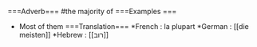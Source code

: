 ===Adverb===
#the majority of 
===Examples ===
* Most of them
===Translation===
*French : la plupart
*German : [[die meisten]]
*Hebrew : [[רוב]]